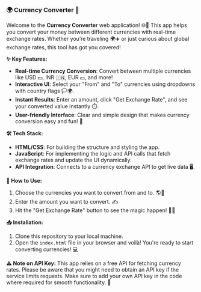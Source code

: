 ### 🌍 Currency Converter 💱

Welcome to the **Currency Converter** web application! 🌐💸 This app helps you convert your money between different currencies with real-time exchange rates. Whether you’re traveling 🌍✈️ or just curious about global exchange rates, this tool has got you covered! 

**✨ Key Features:**
- **Real-time Currency Conversion**: Convert between multiple currencies like USD 💵, INR 🇮🇳, EUR 💶, and more!
- **Interactive UI**: Select your "From" and "To" currencies using dropdowns with country flags 🏳️‍🌍.
- **Instant Results**: Enter an amount, click "Get Exchange Rate", and see your converted value instantly ⏱️.
- **User-friendly Interface**: Clear and simple design that makes currency conversion easy and fun! 🎉

**🛠️ Tech Stack:**
- **HTML/CSS**: For building the structure and styling the app.
- **JavaScript**: For implementing the logic and API calls that fetch exchange rates and update the UI dynamically.
- **API Integration**: Connects to a currency exchange API to get live data 🖥️.

**🚀 How to Use:**
1. Choose the currencies you want to convert from and to. 🌎💱
2. Enter the amount you want to convert. ✍️
3. Hit the "Get Exchange Rate" button to see the magic happen! 🎩✨

**📥 Installation:**
1. Clone this repository to your local machine.
2. Open the `index.html` file in your browser and voilà! You're ready to start converting currencies! 💻

**⚠️ Note on API Key:**
This app relies on a free API for fetching currency rates. Please be aware that you might need to obtain an API key if the service limits requests. Make sure to add your own API key in the code where required for smooth functionality. 🔑

